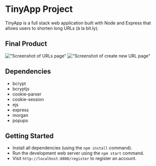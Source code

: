 # TinyApp Project

TinyApp is a full stack web application built with Node and Express that allows users to shorten long URLs (à la bit.ly).

## Final Product

!["Screenshot of URLs page"](https://github.com/haitran1995/tinyapp/blob/main/docs/create-page.png?raw=true)
!["Screenshot of create new URL page"](https://github.com/haitran1995/tinyapp/blob/main/docs/urls-page.png?raw=true)

## Dependencies

- bcrypt
- bcryptjs
- cookie-parser
- cookie-session
- ejs
- express
- morgan
- popups

## Getting Started

- Install all dependencies (using the `npm install` command).
- Run the development web server using the `npm start` command.
- Visit `http://localhost:8080/register` to register an account.

